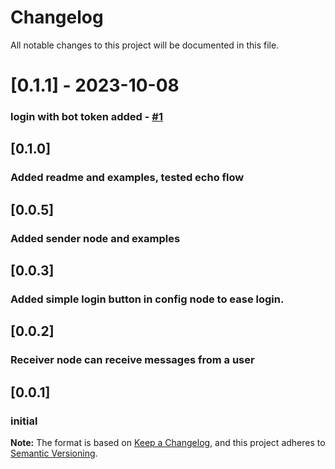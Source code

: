 # Changelog
All notable changes to this project will be documented in this file.

# [0.1.1] - 2023-10-08
### login with bot token added - [#1](https://github.com/windkh/node-red-node-telegrambot/issues/1) 

## [0.1.0]
### Added readme and examples, tested echo flow

## [0.0.5]
### Added sender node and examples 

## [0.0.3]
### Added simple login button in config node to ease login. 

## [0.0.2]
### Receiver node can receive messages from a user

## [0.0.1]
### initial

**Note:** The format is based on [Keep a Changelog](https://keepachangelog.com/en/1.0.0/), and this project adheres to [Semantic Versioning](https://semver.org/spec/v2.0.0.html).
